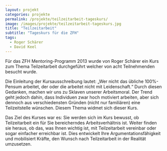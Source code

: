```yaml
---
layout: projekt
categories: projekte
permalink: /projekte/teilzeitarbeit-tageskurs/
image: /images/projekte/teilzeitarbeit-tageskurs.jpg
title: "Teilzeitarbeit"
subtitle: "Tageskurs für die ZFH"
tags:
  - Roger Schärer
  - David Keel
---
```


Für das ZFH Mentoring-Programm 2013 wurde von Roger Schärer ein Kurs zum Thema Teilzeitarbeit durchgeführt welcher von acht Teilnehmenden besucht wurde.

Die Einleitung der Kursausschreibung lautet:
„Wer nicht das übliche 100%-Pensum arbeitet, der oder die arbeitet nicht mit Leidenschaft.“ Durch diesen Gedanken, machen wir uns zu Sklaven unserer Arbeitsmoral. Der Trend geht jedoch dahin, dass Individuen zwar hoch motiviert arbeiten, aber sich dennoch aus verschiedensten Gründen (nicht nur familiären) eine Teilzeitstelle wünschen. Diesem Thema widmet sich dieser Kurs.

Das Ziel des Kurses war es:
Sie werden sich im Kurs bewusst, ob Teilzeitarbeit ein für Sie bereicherndes Arbeitsverhältnis ist. Weiter finden sie heraus, ob das, was Ihnen wichtig ist, mit Teilzeitarbeit vereinbar oder sogar einfacher erreichbar ist. Dies entwickelt Ihre Argumentationsfähigkeit und mobilisiert Kräfte, den Wunsch nach Teilzeitarbeit in der Realität umzusetzen.